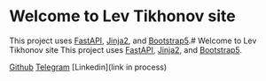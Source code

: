 # Welcome to Lev Tikhonov site
This project uses [FastAPI](https://fastapi.tiangolo.com/), [Jinja2](https://jinja.palletsprojects.com/en/2.11.x/), and [Bootstrap5](https://getbootstrap.com/docs/5/getting-started/introduction/).# Welcome to Lev Tikhonov site
This project uses [FastAPI](https://fastapi.tiangolo.com/), [Jinja2](https://jinja.palletsprojects.com/en/2.11.x/), and [Bootstrap5](https://getbootstrap.com/docs/5/getting-started/introduction/).

[Github](github.com/Piramind)
[Telegram](t.me/djcrond)
[Linkedin](link in process)